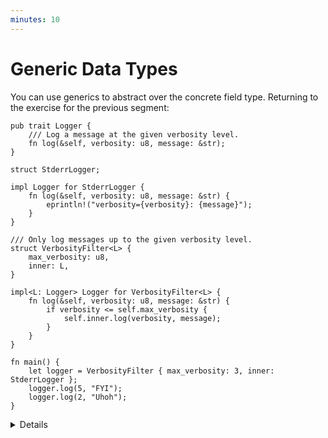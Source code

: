 ```yaml
---
minutes: 10
---
```


# Generic Data Types

You can use generics to abstract over the concrete field type. Returning to the
exercise for the previous segment:

```rust,editable
pub trait Logger {
    /// Log a message at the given verbosity level.
    fn log(&self, verbosity: u8, message: &str);
}

struct StderrLogger;

impl Logger for StderrLogger {
    fn log(&self, verbosity: u8, message: &str) {
        eprintln!("verbosity={verbosity}: {message}");
    }
}

/// Only log messages up to the given verbosity level.
struct VerbosityFilter<L> {
    max_verbosity: u8,
    inner: L,
}

impl<L: Logger> Logger for VerbosityFilter<L> {
    fn log(&self, verbosity: u8, message: &str) {
        if verbosity <= self.max_verbosity {
            self.inner.log(verbosity, message);
        }
    }
}

fn main() {
    let logger = VerbosityFilter { max_verbosity: 3, inner: StderrLogger };
    logger.log(5, "FYI");
    logger.log(2, "Uhoh");
}
```

<details>

- _Q:_ Why `L` is specified twice in `impl<L: Logger> .. VerbosityFilter<L>`?
  Isn't that redundant?
  - This is because it is a generic implementation section for generic type.
    They are independently generic.
  - It means these methods are defined for any `L`.
  - It is possible to write `impl VerbosityFilter<StderrLogger> { .. }`.
    - `VerbosityFilter` is still generic and you can use `VerbosityFilter<f64>`,
      but methods in this block will only be available for
      `VerbosityFilter<StderrLogger>`.
- Note that we don't put a trait bound on the `VerbosityFilter` type itself. You
  can put bounds there as well, but generally in Rust we only put the trait
  bounds on the impl blocks.

</details>

